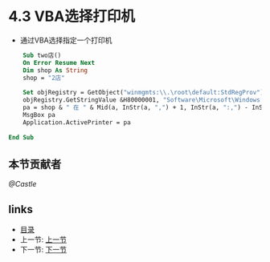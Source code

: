 # 4.3 VBA选择打印机
* 通过VBA选择指定一个打印机

```vb
	Sub two店()
	On Error Resume Next
	Dim shop As String
	shop = "2店"
	
	Set objRegistry = GetObject("winmgmts:\\.\root\default:StdRegProv")
	objRegistry.GetStringValue &H80000001, "Software\Microsoft\Windows NT\CurrentVersion\PrinterPorts\", shop, a
	pa = shop & " 在 " & Mid(a, InStr(a, ",") + 1, InStr(a, ":,") - InStr(a, ","))
	MsgBox pa
	Application.ActivePrinter = pa
	  
End Sub
```

## 本节贡献者
*@Castle*

## links
  * [目录](<preface.md>)
  * 上一节: [上一节](<04.2.md>)
  * 下一节: [下一节](<04.4.md>)
